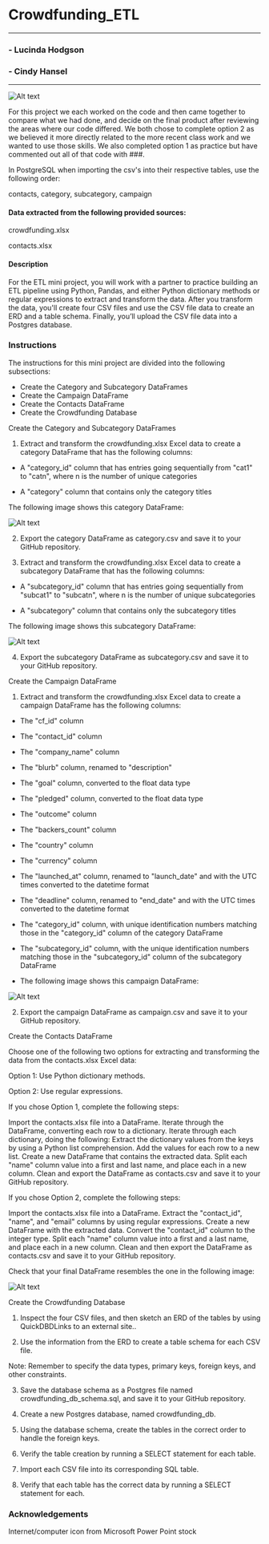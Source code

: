 # Crowdfunding_ETL
****************************************************************************************************************************
### - Lucinda Hodgson
### - Cindy Hansel
****************************************************************************************************************************
 ![Alt text](Images/ETL_visual.png)


 For this project we each worked on the code and then came together to compare what we had done, and decide on the final product after reviewing the areas where our code differed. We both chose to complete option 2 as we believed it more directly related to the more recent class work and we wanted to use those skills. We also completed option 1 as practice but have commented out all of that code with ###. 

 In PostgreSQL when importing the csv's into their respective tables, use the following order:

 contacts, category, subcategory, campaign
 
#### Data extracted from the following provided sources:

crowdfunding.xlsx


contacts.xlsx

#### Description
For the ETL mini project, you will work with a partner to practice building an ETL pipeline using Python, Pandas, and either Python dictionary methods or regular expressions to extract and transform the data. After you transform the data, you'll create four CSV files and use the CSV file data to create an ERD and a table schema. Finally, you’ll upload the CSV file data into a Postgres database.

### Instructions
The instructions for this mini project are divided into the following subsections:

- Create the Category and Subcategory DataFrames
- Create the Campaign DataFrame
- Create the Contacts DataFrame
- Create the Crowdfunding Database

 Create the Category and Subcategory DataFrames
1. Extract and transform the crowdfunding.xlsx Excel data to create a category DataFrame that has the following columns:

- A "category_id" column that has entries going sequentially from "cat1" to "catn", where n is the number of unique categories

- A "category" column that contains only the category titles

The following image shows this category DataFrame:

![Alt text](image.png)


2. Export the category DataFrame as category.csv and save it to your GitHub repository.

3. Extract and transform the crowdfunding.xlsx Excel data to create a subcategory DataFrame that has the following columns:

- A "subcategory_id" column that has entries going sequentially from "subcat1" to "subcatn", where n is the number of unique subcategories

- A "subcategory" column that contains only the subcategory titles

The following image shows this subcategory DataFrame:

![Alt text](image-1.png)

4. Export the subcategory DataFrame as subcategory.csv and save it to your GitHub repository.

Create the Campaign DataFrame

1. Extract and transform the crowdfunding.xlsx Excel data to create a campaign DataFrame has the following columns:

- The "cf_id" column

- The "contact_id" column

- The "company_name" column

- The "blurb" column, renamed to "description"

- The "goal" column, converted to the float data type

- The "pledged" column, converted to the float data type

- The "outcome" column

- The "backers_count" column

- The "country" column

- The "currency" column

- The "launched_at" column, renamed to "launch_date" and with the UTC times converted to the datetime format

- The "deadline" column, renamed to "end_date" and with the UTC times converted to the datetime format

- The "category_id" column, with unique identification numbers matching those in the "category_id" column of the category DataFrame

- The "subcategory_id" column, with the unique identification numbers matching those in the "subcategory_id" column of the subcategory DataFrame

- The following image shows this campaign DataFrame:

![Alt text](image-2.png)

2. Export the campaign DataFrame as campaign.csv and save it to your GitHub repository.

Create the Contacts DataFrame

Choose one of the following two options for extracting and transforming the data from the contacts.xlsx Excel data:

Option 1: Use Python dictionary methods.

Option 2: Use regular expressions.

If you chose Option 1, complete the following steps:

Import the contacts.xlsx file into a DataFrame.
Iterate through the DataFrame, converting each row to a dictionary.
Iterate through each dictionary, doing the following:
Extract the dictionary values from the keys by using a Python list comprehension.
Add the values for each row to a new list.
Create a new DataFrame that contains the extracted data.
Split each "name" column value into a first and last name, and place each in a new column.
Clean and export the DataFrame as contacts.csv and save it to your GitHub repository.

If you chose Option 2, complete the following steps:

Import the contacts.xlsx file into a DataFrame.
Extract the "contact_id", "name", and "email" columns by using regular expressions.
Create a new DataFrame with the extracted data.
Convert the "contact_id" column to the integer type.
Split each "name" column value into a first and a last name, and place each in a new column.
Clean and then export the DataFrame as contacts.csv and save it to your GitHub repository.

Check that your final DataFrame resembles the one in the following image:

![Alt text](image-3.png)


Create the Crowdfunding Database

1. Inspect the four CSV files, and then sketch an ERD of the tables by using QuickDBDLinks to an external site..

2. Use the information from the ERD to create a table schema for each CSV file.

Note: Remember to specify the data types, primary keys, foreign keys, and other constraints.

3. Save the database schema as a Postgres file named crowdfunding_db_schema.sql, and save it to your GitHub repository.

4. Create a new Postgres database, named crowdfunding_db.

5. Using the database schema, create the tables in the correct order to handle the foreign keys.

6. Verify the table creation by running a SELECT statement for each table.

7. Import each CSV file into its corresponding SQL table.

8. Verify that each table has the correct data by running a SELECT statement for each.

### Acknowledgements
Internet/computer icon from Microsoft Power Point stock
